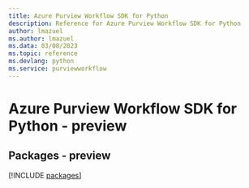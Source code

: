 ```yaml
---
title: Azure Purview Workflow SDK for Python
description: Reference for Azure Purview Workflow SDK for Python
author: lmazuel
ms.author: lmazuel
ms.data: 03/08/2023
ms.topic: reference
ms.devlang: python
ms.service: purviewworkflow
---
```

# Azure Purview Workflow SDK for Python - preview
## Packages - preview
[!INCLUDE [packages](purview-workflow-index.md)]